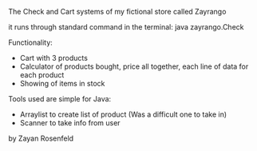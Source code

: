 The Check and Cart systems of my fictional store called Zayrango

it runs through standard command in the terminal:
java zayrango.Check

Functionality:
- Cart with 3 products
- Calculator of products bought, price all together, each line of data for each product
- Showing of items in stock

Tools used are simple for Java:
- Arraylist to create list of product (Was a difficult one to take in)
- Scanner to take info from user

by Zayan Rosenfeld
